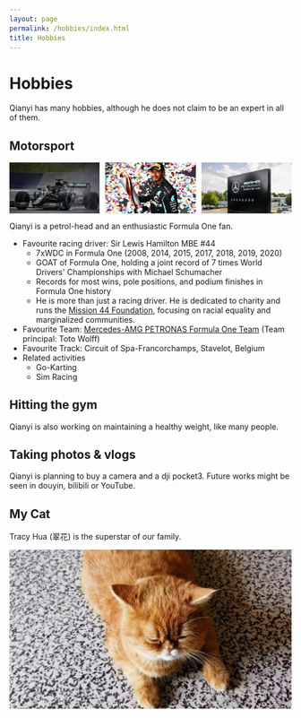 ```yaml
---
layout: page
permalink: /hobbies/index.html
title: Hobbies
---
```


# Hobbies

Qianyi has many hobbies, although he does not claim to be an expert in all of them.

## Motorsport

<div style="display: flex; justify-content: space-between; align-items: center; gap: 10px;">
  <img src="/images/w11.jpg" style="width: 32%; height: auto;">
  <img src="/images/lh44.png" style="width: 32%; height: auto;">
  <img src="/images/mercedes-amg.png" style="width: 32%; height: auto;">
</div>

Qianyi is a petrol-head and an enthusiastic Formula One fan.

- Favourite racing driver: Sir Lewis Hamilton MBE #44
  - 7xWDC in Formula One (2008, 2014, 2015, 2017, 2018, 2019, 2020)
  - GOAT of Formula One, holding a joint record of 7 times World Drivers' Championships with Michael Schumacher
  - Records for most wins, pole positions, and podium finishes in Formula One history
  <!-- - Winner for McLaren, Mercedes and Ferrari -->
  - He is more than just a racing driver. He is dedicated to charity and runs the [Mission 44 Foundation](https://mission44.org/), focusing on racial equality and marginalized communities.
- Favourite Team: [Mercedes-AMG PETRONAS Formula One Team](https://www.mercedesamgf1.com/) (Team principal: Toto Wolff)
- Favourite Track: Circuit of Spa-Francorchamps, Stavelot, Belgium
- Related activities
  - Go-Karting
  - Sim Racing

<!-- ## Investments

Qianyi is very interested in investment and financial management. He primarily invests in the A-share market, U.S. stock ETFs, gold, and bonds. He focuses on risk control to achieve stable appreciation of his assets.
- If you have any idea for making money, Qianyi would be very happy to talk to you. -->

## Hitting the gym
Qianyi is also working on maintaining a healthy weight, like many people.

## Taking photos & vlogs
Qianyi is planning to buy a camera and a dji pocket3. Future works might be seen in douyin, bilibili or YouTube.

## My Cat

Tracy Hua (翠花) is the superstar of our family.

<div>
<img src="/images/cuihua.jpg">
</div>
<br>


